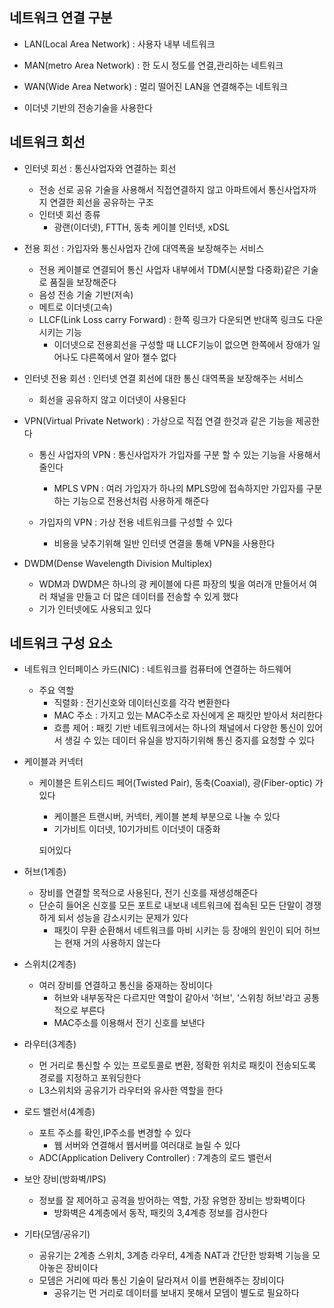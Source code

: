 ## 네트워크 연결 구분
- LAN(Local Area Network) : 사용자 내부 네트워크
    
- MAN(metro Area Network) : 한 도시 정도를 연결,관리하는 네트워크

- WAN(Wide Area Network) : 멀리 떨어진 LAN을 연결해주는 네트워크

- 이더넷 기반의 전송기술을 사용한다

## 네트워크 회선
- 인터넷 회선 : 통신사업자와 연결하는 회선
    - 전송 선로 공유 기술을 사용해서 직접연결하지 않고 아파트에서 통신사업자까지 연결한 회선을 공유하는 구조
    - 인터넷 회선 종류
        - 광랜(이더넷), FTTH, 동축 케이블 인터넷, xDSL

- 전용 회선 : 가입자와 통신사업자 간에 대역폭을 보장해주는 서비스
    - 전용 케이블로 연결되어 통신 사업자 내부에서 TDM(시분할 다중화)같은 기술로 품질을 보장해준다
    - 음성 전송 기술 기반(저속)
    - 메트로 이더넷(고속)
    - LLCF(Link Loss carry Forward) : 한쪽 링크가 다운되면 반대쪽 링크도 다운시키는 기능
        - 이더넷으로 전용회선을 구성할 때 LLCF기능이 없으면 한쪽에서 장애가 일어나도 다른쪽에서 알아 챌수 없다

- 인터넷 전용 회선 : 인터넷 연결 회선에 대한 통신 대역폭을 보장해주는 서비스 
    - 회선을 공유하지 않고 이더넷이 사용된다

- VPN(Virtual Private Network) : 가상으로 직접 연결 한것과 같은 기능을 제공한다
    - 통신 사업자의 VPN : 통신사업자가 가입자를 구분 할 수 있는 기능을 사용해서 줄인다
        - MPLS VPN : 여러 가입자가 하나의 MPLS망에 접속하지만 가입자를 구분하는 기능으로 전용선처럼 사용하게 해준다

    - 가입자의 VPN : 가상 전용 네트워크를 구성할 수 있다
        - 비용을 낮추기위해 일반 인터넷 연결을 통해 VPN을 사용한다

- DWDM(Dense Wavelength Division Multiplex)
    - WDM과 DWDM은 하나의 광 케이블에 다른 파장의 빛을 여러개 만들어서 여러 채널을 만들고 더 많은 데이터를 전송할 수 있게 했다
    - 기가 인터넷에도 사용되고 있다

## 네트워크 구성 요소
- 네트워크 인터페이스 카드(NIC) : 네트워크를 컴퓨터에 연결하는 하드웨어
    - 주요 역할 
        - 직렬화 : 전기신호와 데이터신호를 각각 변환한다
        - MAC 주소 : 가지고 있는 MAC주소로 자신에게 온 패킷만 받아서 처리한다
        - 흐름 제어 : 패킷 기반 네트워크에서는 하나의 채널에서 다양한 통신이 있어서 생길 수 있는 데이터 유실을 방지하기위해 통신 중지를 요청할 수 있다

- 케이블과 커넥터
    - 케이블은 트위스티드 페어(Twisted Pair), 동축(Coaxial), 광(Fiber-optic) 가 있다
        - 케이블은 트랜시버, 커넥터, 케이블 본체 부분으로 나눌 수 있다
        - 기가비트 이더넷, 10기가비트 이더넷이 대중화 
        
        되어있다
    

- 허브(1계층)
    - 장비를 연결할 목적으로 사용된다, 전기 신호를 재생성해준다
    - 단순히 들어온 신호를 모든 포트로 내보내 네트워크에 접속된 모든 단말이 경쟁하게 되서 성능을 감소시키는 문제가 있다
        - 패킷이 무환 순환해서 네트워크를 마비 시키는 등 장애의 원인이 되어 허브는 현재 거의 사용하지 않는다
    
- 스위치(2계층)
    - 여러 장비를 연결하고 통신을 중재하는 장비이다
        - 허브와 내부동작은 다르지만 역할이 같아서 '허브', '스위칭 허브'라고 공통적으로 부른다
        - MAC주소를 이용해서 전기 신호를 보낸다

- 라우터(3계층)
    - 먼 거리로 통신할 수 있는 프로토콜로 변환, 정확한 위치로 패킷이 전송되도록 경로를 지정하고 포워딩한다
    - L3스위치와 공유기가 라우터와 유사한 역할을 한다

- 로드 밸런서(4계층)
    - 포트 주소를 확인,IP주소를 변경할 수 있다
        - 웹 서버와 연결해서 웹서버를 여러대로 늘릴 수 있다
    - ADC(Application Delivery Controller) : 7계층의 로드 밸런서

- 보안 장비(방화벽/IPS)
    - 정보를 잘 제어하고 공격을 방어하는 역할, 가장 유명한 장비는 방화벽이다
        - 방화벽은 4계층에서 동작, 패킷의 3,4계층 정보를 검사한다

- 기타(모뎀/공유기)
    - 공유기는 2계층 스위치, 3계층 라우터, 4계층 NAT과 간단한 방화벽 기능을 모아놓은 장비이다
    - 모뎀은 거리에 따라 통신 기술이 달라져서 이를 변환해주는 장비이다
        - 공유기는 먼 거리로 데이터를 보내지 못해서 모뎀이 별도로 필요하다